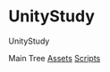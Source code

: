 # UnityStudy
UnityStudy

Main Tree
[Assets](UnityStudy/Assets)
[Scripts](UnityStudy/Assets/Scripts)

